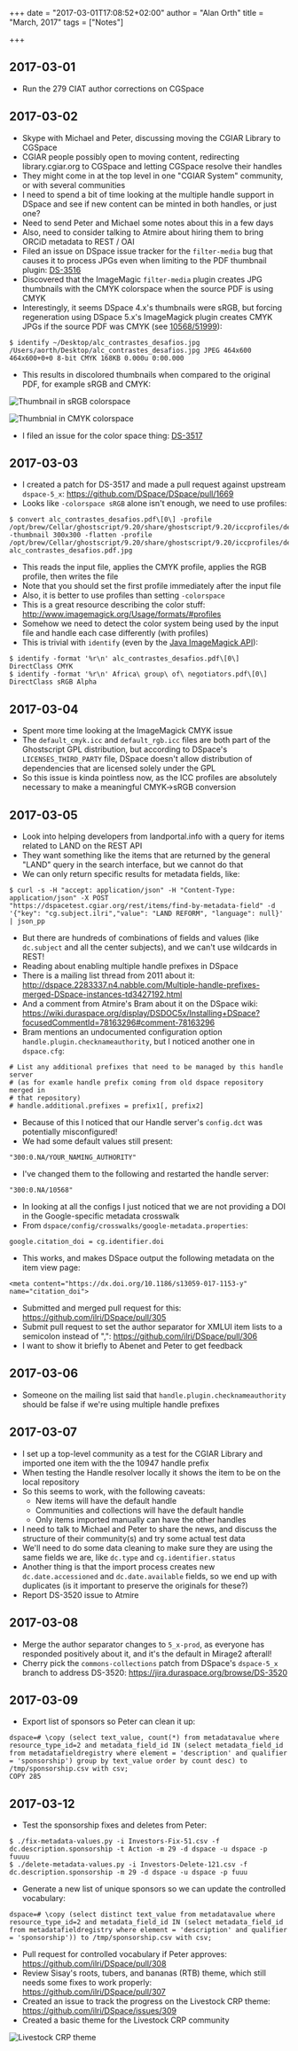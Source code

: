 +++
date = "2017-03-01T17:08:52+02:00"
author = "Alan Orth"
title = "March, 2017"
tags = ["Notes"]

+++
## 2017-03-01

- Run the 279 CIAT author corrections on CGSpace

## 2017-03-02

- Skype with Michael and Peter, discussing moving the CGIAR Library to CGSpace
- CGIAR people possibly open to moving content, redirecting library.cgiar.org to CGSpace and letting CGSpace resolve their handles
- They might come in at the top level in one "CGIAR System" community, or with several communities
- I need to spend a bit of time looking at the multiple handle support in DSpace and see if new content can be minted in both handles, or just one?
- Need to send Peter and Michael some notes about this in a few days
- Also, need to consider talking to Atmire about hiring them to bring ORCiD metadata to REST / OAI
- Filed an issue on DSpace issue tracker for the `filter-media` bug that causes it to process JPGs even when limiting to the PDF thumbnail plugin: [DS-3516](https://jira.duraspace.org/browse/DS-3516)
- Discovered that the ImageMagic `filter-media` plugin creates JPG thumbnails with the CMYK colorspace when the source PDF is using CMYK
- Interestingly, it seems DSpace 4.x's thumbnails were sRGB, but forcing regeneration using DSpace 5.x's ImageMagick plugin creates CMYK JPGs if the source PDF was CMYK (see [10568/51999](https://cgspace.cgiar.org/handle/10568/51999)):

```
$ identify ~/Desktop/alc_contrastes_desafios.jpg
/Users/aorth/Desktop/alc_contrastes_desafios.jpg JPEG 464x600 464x600+0+0 8-bit CMYK 168KB 0.000u 0:00.000
```

<!--more-->

- This results in discolored thumbnails when compared to the original PDF, for example sRGB and CMYK:

![Thumbnail in sRGB colorspace](/cgspace-notes/2017/03/thumbnail-srgb.jpg)

![Thumbnial in CMYK colorspace](/cgspace-notes/2017/03/thumbnail-cmyk.jpg)

- I filed an issue for the color space thing: [DS-3517](https://jira.duraspace.org/browse/DS-3517)

## 2017-03-03

- I created a patch for DS-3517 and made a pull request against upstream `dspace-5_x`: https://github.com/DSpace/DSpace/pull/1669
- Looks like `-colorspace sRGB` alone isn't enough, we need to use profiles:

```
$ convert alc_contrastes_desafios.pdf\[0\] -profile /opt/brew/Cellar/ghostscript/9.20/share/ghostscript/9.20/iccprofiles/default_cmyk.icc -thumbnail 300x300 -flatten -profile /opt/brew/Cellar/ghostscript/9.20/share/ghostscript/9.20/iccprofiles/default_rgb.icc alc_contrastes_desafios.pdf.jpg
```

- This reads the input file, applies the CMYK profile, applies the RGB profile, then writes the file
- Note that you should set the first profile immediately after the input file
- Also, it is better to use profiles than setting `-colorspace`
- This is a great resource describing the color stuff: http://www.imagemagick.org/Usage/formats/#profiles
- Somehow we need to detect the color system being used by the input file and handle each case differently (with profiles)
- This is trivial with `identify` (even by the [Java ImageMagick API](http://im4java.sourceforge.net/api/org/im4java/core/IMOps.html#identify)):

```
$ identify -format '%r\n' alc_contrastes_desafios.pdf\[0\]
DirectClass CMYK
$ identify -format '%r\n' Africa\ group\ of\ negotiators.pdf\[0\]
DirectClass sRGB Alpha
```

## 2017-03-04

- Spent more time looking at the ImageMagick CMYK issue
- The `default_cmyk.icc` and `default_rgb.icc` files are both part of the Ghostscript GPL distribution, but according to DSpace's `LICENSES_THIRD_PARTY` file, DSpace doesn't allow distribution of dependencies that are licensed solely under the GPL
- So this issue is kinda pointless now, as the ICC profiles are absolutely necessary to make a meaningful CMYK→sRGB conversion

## 2017-03-05

- Look into helping developers from landportal.info with a query for items related to LAND on the REST API
- They want something like the items that are returned by the general "LAND" query in the search interface, but we cannot do that
- We can only return specific results for metadata fields, like:

```
$ curl -s -H "accept: application/json" -H "Content-Type: application/json" -X POST "https://dspacetest.cgiar.org/rest/items/find-by-metadata-field" -d '{"key": "cg.subject.ilri","value": "LAND REFORM", "language": null}' | json_pp
```

- But there are hundreds of combinations of fields and values (like `dc.subject` and all the center subjects), and we can't use wildcards in REST!
- Reading about enabling multiple handle prefixes in DSpace
- There is a mailing list thread from 2011 about it: http://dspace.2283337.n4.nabble.com/Multiple-handle-prefixes-merged-DSpace-instances-td3427192.html
- And a comment from Atmire's Bram about it on the DSpace wiki: https://wiki.duraspace.org/display/DSDOC5x/Installing+DSpace?focusedCommentId=78163296#comment-78163296
- Bram mentions an undocumented configuration option `handle.plugin.checknameauthority`, but I noticed another one in `dspace.cfg`: 

```
# List any additional prefixes that need to be managed by this handle server
# (as for examle handle prefix coming from old dspace repository merged in
# that repository)
# handle.additional.prefixes = prefix1[, prefix2]
```

- Because of this I noticed that our Handle server's `config.dct` was potentially misconfigured!
- We had some default values still present:

```
"300:0.NA/YOUR_NAMING_AUTHORITY"
```

- I've changed them to the following and restarted the handle server:

```
"300:0.NA/10568"
```

- In looking at all the configs I just noticed that we are not providing a DOI in the Google-specific metadata crosswalk
- From `dspace/config/crosswalks/google-metadata.properties`:

```
google.citation_doi = cg.identifier.doi
```

- This works, and makes DSpace output the following metadata on the item view page:

```
<meta content="https://dx.doi.org/10.1186/s13059-017-1153-y" name="citation_doi">
```

- Submitted and merged pull request for this: https://github.com/ilri/DSpace/pull/305
- Submit pull request to set the author separator for XMLUI item lists to a semicolon instead of ",": https://github.com/ilri/DSpace/pull/306
- I want to show it briefly to Abenet and Peter to get feedback

## 2017-03-06

- Someone on the mailing list said that `handle.plugin.checknameauthority` should be false if we're using multiple handle prefixes

## 2017-03-07

- I set up a top-level community as a test for the CGIAR Library and imported one item with the the 10947 handle prefix
- When testing the Handle resolver locally it shows the item to be on the local repository
- So this seems to work, with the following caveats:
  - New items will have the default handle
  - Communities and collections will have the default handle
  - Only items imported manually can have the other handles
- I need to talk to Michael and Peter to share the news, and discuss the structure of their community(s) and try some actual test data
- We'll need to do some data cleaning to make sure they are using the same fields we are, like `dc.type` and `cg.identifier.status`
- Another thing is that the import process creates new `dc.date.accessioned` and `dc.date.available` fields, so we end up with duplicates (is it important to preserve the originals for these?)
- Report DS-3520 issue to Atmire

## 2017-03-08

- Merge the author separator changes to `5_x-prod`, as everyone has responded positively about it, and it's the default in Mirage2 afterall!
- Cherry pick the `commons-collections` patch from DSpace's `dspace-5_x` branch to address DS-3520: https://jira.duraspace.org/browse/DS-3520

## 2017-03-09

- Export list of sponsors so Peter can clean it up:

```
dspace=# \copy (select text_value, count(*) from metadatavalue where resource_type_id=2 and metadata_field_id IN (select metadata_field_id from metadatafieldregistry where element = 'description' and qualifier = 'sponsorship') group by text_value order by count desc) to /tmp/sponsorship.csv with csv;
COPY 285
```

## 2017-03-12

- Test the sponsorship fixes and deletes from Peter:

```
$ ./fix-metadata-values.py -i Investors-Fix-51.csv -f dc.description.sponsorship -t Action -m 29 -d dspace -u dspace -p fuuuu
$ ./delete-metadata-values.py -i Investors-Delete-121.csv -f dc.description.sponsorship -m 29 -d dspace -u dspace -p fuuu
```

- Generate a new list of unique sponsors so we can update the controlled vocabulary:

```
dspace=# \copy (select distinct text_value from metadatavalue where resource_type_id=2 and metadata_field_id IN (select metadata_field_id from metadatafieldregistry where element = 'description' and qualifier = 'sponsorship')) to /tmp/sponsorship.csv with csv;
```

- Pull request for controlled vocabulary if Peter approves: https://github.com/ilri/DSpace/pull/308
- Review Sisay's roots, tubers, and bananas (RTB) theme, which still needs some fixes to work properly: https://github.com/ilri/DSpace/pull/307
- Created an issue to track the progress on the Livestock CRP theme: https://github.com/ilri/DSpace/issues/309
- Created a basic theme for the Livestock CRP community

![Livestock CRP theme](/cgspace-notes/2017/03/livestock-theme.png)
